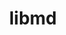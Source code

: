 ---
title: "libmd"
layout: cache
category: package
meta: {"versions": ["1.0.3"], "compilers": ["gcc@10.3.0", "gcc@7.5.0", "gcc@8.3.1", "gcc@8.4.1", "gcc@9.3.0"]}
spec_files: 
 - spec-0.json
 - spec-1.json
 - spec-2.json
 - spec-3.json
 - spec-4.json
 - spec-5.json
 - spec-6.json
 - spec-7.json
 - spec-8.json
 - spec-9.json
 - spec-10.json
 - spec-11.json
spec_names:
 - 'libmd@1.0.3%gcc@8.4.1 arch=linux-rhel8-ppc64le'
 - 'libmd@1.0.3%gcc@8.3.1 arch=linux-rhel8-ppc64le'
 - 'libmd@1.0.3%gcc@10.3.0 arch=linux-ubuntu21.04-x86_64'
 - 'libmd@1.0.3%gcc@7.5.0 arch=linux-ubuntu18.04-x86_64'
 - 'libmd@1.0.3%gcc@9.3.0 arch=linux-ubuntu20.04-x86_64'
 - 'libmd@1.0.3%gcc@7.5.0 arch=linux-ubuntu18.04-ppc64le'
 - 'libmd@1.0.3%gcc@9.3.0 arch=linux-ubuntu20.04-ppc64le'
 - 'libmd@1.0.3%gcc@9.3.0 arch=linux-rhel7-x86_64'
 - 'libmd@1.0.3%gcc@8.3.1 arch=linux-rhel8-x86_64'
 - 'libmd@1.0.3%gcc@8.4.1 arch=linux-rhel8-x86_64'
 - 'libmd@1.0.3%gcc@9.3.0 arch=linux-rhel7-ppc64le'
 - 'libmd@1.0.3%gcc@10.3.0 arch=linux-ubuntu21.04-ppc64le'
---